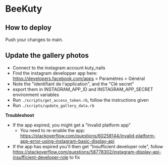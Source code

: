 BeeKuty
=======

How to deploy
-------------

Push your changes to main.

Update the gallery photos
-------------------------

- Connect to the instagram account kuty_nails
- Find the instagram developper app here: https://developers.facebook.com/apps > Paramètres > Général
- Note the "identifiant de l'application", and the "Clé secret"
- export them in INSTAGRAM_APP_ID and INSTAGRAM_APP_SECRET environment variables
- Run `./scripts/get_access_token.rb`, follow the instructions given
- Run `./scripts/update_gallery_data.rb`

**Troubleshoot**
- If the app expired, you might get a "Invalid platform app"
  - You need to re-enable the app: https://stackoverflow.com/questions/60258144/invalid-platform-app-error-using-instagram-basic-display-api
- If the app has expired you'll then get "Insufficient developer role", follow https://stackoverflow.com/questions/58778302/instagram-display-api-insufficient-developer-role to fix
